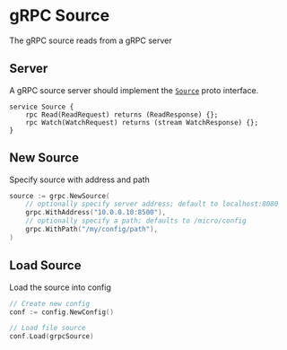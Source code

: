 # gRPC Source

The gRPC source reads from a gRPC server

## Server

A gRPC source server should implement the [`Source`](https://github.com/jet-config/blob/master/source/grpc/proto/grpc.proto#L3L6) proto interface.

```
service Source {
	rpc Read(ReadRequest) returns (ReadResponse) {};
	rpc Watch(WatchRequest) returns (stream WatchResponse) {};
}
```

## New Source

Specify source with address and path

```go
source := grpc.NewSource(
	// optionally specify server address; default to localhost:8080
	grpc.WithAddress("10.0.0.10:8500"),
	// optionally specify a path; defaults to /micro/config
	grpc.WithPath("/my/config/path"),
)
```

## Load Source

Load the source into config

```go
// Create new config
conf := config.NewConfig()

// Load file source
conf.Load(grpcSource)
```
